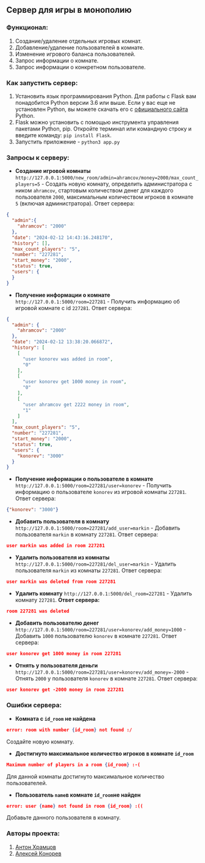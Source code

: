 ## Сервер для игры в монополию ##
### Функционал: ###
1. Создание/удаление отдельных игровых комнат.
2. Добавление/удаление пользователей в комнате.
3. Изменение игрового баланса пользователей.
4. Запрос информации о комнате.
5. Запрос информации о конкретном пользователе.

### Как запустить сервер: ###
1. Установить язык программирования Python.
Для работы с Flask вам понадобится Python версии 3.6 или выше. Если у вас еще не установлен Python, вы можете скачать его с [официального сайта](http://python.org) Python.
2. Flask можно установить с помощью инструмента управления пакетами Python, pip. Откройте терминал или командную строку и введите команду: ``` pip install Flask ```.
3. Запустить приложение -  ``` python3 app.py ```

### Запросы к серверу: ###
* **Создание игровой комнаты**
```http://127.0.0.1:5000/new_room/admin=ahramcov/money=2000/max_count_players=5``` - Создать новую комнату, определить администратора с ником ``` ahramcov ```, стартовым количеством денег для каждого пользователя ``` 2000 ```, максимальным количеством игроков в комнате ``` 5``` (включая администратора).
Ответ сервера:
```json
{
  "admin":{
    "ahramcov": "2000"
  },  
  "date": "2024-02-12 14:43:16.248170",
  "history": [],
  "max_count_players": "5",  
  "number": "227281",  
  "start_money": "2000",  
  "status": true,  
  "users": {
  }
}
```
* **Получение информации о комнате**
```http://127.0.0.1:5000/room=227281``` - Получить информацию об игровой комнате с id ```227281```. Ответ сервера:
```json
{
  "admin": {
    "ahramcov": "2000"
  },
  "date": "2024-02-12 13:38:20.066872",
  "history": [
    [
      "user konorev was added in room",
      "0"
    ],
    [
      "user konorev get 1000 money in room",
      "0"
    ],
    [
      "user ahramcov get 2222 money in room",
      "1"
    ]
  ],
  "max_count_players": "5",
  "number": "227281",
  "start_money": "2000",
  "status": true,
  "users": {
    "konorev": "3000"
  }
}
```
* **Получение информации о пользователе в комнате**
```http://127.0.0.1:5000/room=227281/user=konorev``` - Получить информацию о пользователе ```konorev``` из игровой комнаты ```227281```. Ответ сервера:
```json
{"konorev": "3000"}
```
* **Добавить пользователя в комнату**
```http://127.0.0.1:5000/room=227281/add_user=markin``` - Добавить пользователя ```markin``` в комнату ```227281```. Ответ сервера:
```json
user markin was added in room 227281
```
* **Удалить пользователя из комнаты**
```http://127.0.0.1:5000/room=227281/del_user=markin``` - Удалить пользователя ```markin``` из комнаты ```227281```. Ответ сервера:
```json
user markin was deleted from room 227281
```
* **Удалить комнату**
```http://127.0.0.1:5000/del_room=227281``` - Удалить комнату ```227281```. **Ответ сервера:**
```json
room 227281 was deleted
```
* **Добавить пользователю денег**
``` http://127.0.0.1:5000/room=227281/user=konorev/add_money=1000``` - Добавить ```1000``` пользователю ```konorev``` в комнате ```227281```. Ответ сервера:
```json
user konorev get 1000 money in room 227281
```
* **Отнять у пользователя деньги**
``` http://127.0.0.1:5000/room=227281/user=konorev/add_money=-2000``` - Отнять ```2000``` у пользователя ```konorev``` в комнате ```227281```. Ответ сервера:
```json
user konorev get -2000 money in room 227281
```
### Ошибки сервера: ###
* **Комната с ```id_room``` не найдена**
```json
error: room with number {id_room} not found :/
```
Создайте новую комнату.
* **Достигнуто максимальное количество игроков в комнате ```id_room```**
```json
Maximum number of players in a room {id_room} :-(
```
Для данной комнаты достигнуто максимальное количество пользователей.
* **Пользователь ```name```в комнате ```id_room```не найден**
```json
error: user {name} not found in room {id_room} :((
```
Добавьте данного пользователя в комнату.

### Авторы проекта: ###
1. [Антон Храмцов](https://t.me/ahramcov2022)
2. [Алексей Конорев](https://t.me/Docitin)